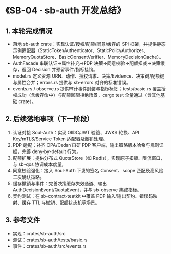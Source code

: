 # 《SB-04 · sb-auth 开发总结》

## 1. 本轮完成情况
- 落地 sb-auth crate：实现认证/授权/配额/同意/缓存的 SPI 框架，并提供静态示例适配器（StaticTokenAuthenticator、StaticPolicyAuthorizer、MemoryQuotaStore、BasicConsentVerifier、MemoryDecisionCache）。
- AuthFacade 串联认证→属性补充→PDP 决策→同意校验→配额扣减→决策缓存，返回 Decision 并预留事件/指标挂钩。
- model.rs 定义资源 URN、动作、授权请求、决策/Evidence、决策键/配额键与属性合并；errors.rs 提供与 sb-errors 对齐的标准错误。
- events.rs / observe.rs 提供审计事件封装与指标标签；tests/basic.rs 覆盖授权成功（含缓存命中）与配额超限拒绝场景，cargo test 全量通过（含其他基础 crate）。

## 2. 后续落地事项（下一阶段）
1. 认证对接 Soul-Auth：实现 OIDC/JWT 验签、JWKS 轮换、API Key/mTLS/Service Token 适配器及撤销处理。
2. PDP 适配：补齐 OPA/Cedar/自研 PDP 客户端，输出策略版本哈希与规则证据，完善 deny-by-default 行为。
3. 配额扩展：提供分布式 QuotaStore（如 Redis），实现原子扣额、限流窗口，与 sb-qos 协调成本度量。
4. 同意校验强化：接入 Soul-Auth 下发的签名 Consent、scope 匹配及高风险二次确认策略。
5. 缓存撤销与事件：完善决策缓存失效通道、输出 AuthDecisionEvent/QuotaEvent，并与 sb-observe 集成指标。
6. 契约测试：在 sb-contract-testkit 中覆盖 PDP 输入/输出契约、错误码映射、缓存 TTL 与撤销、配额状态机等场景。

## 3. 参考文件
- 实现：crates/sb-auth/src
- 测试：crates/sb-auth/tests/basic.rs
- 事件：crates/sb-auth/src/events.rs

